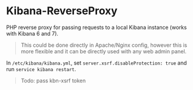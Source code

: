 # Kibana-ReverseProxy
PHP reverse proxy for passing requests to a local Kibana instance (works with Kibana 6 and 7).

> This could be done directly in Apache/Nginx config, however this is more flexible and it can be directly used with any web admin panel.

In `/etc/kibana/kibana.yml`, set `server.xsrf.disableProtection: true` and run `service kibana restart`.
> Todo: pass kbn-xsrf token